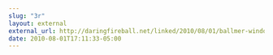 ```yaml
---
slug: "3r"
layout: external
external_url: http://daringfireball.net/linked/2010/08/01/ballmer-windows
date: 2010-08-01T17:11:33-05:00
---
```

